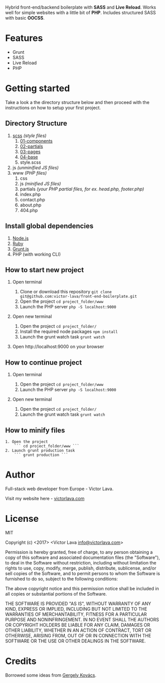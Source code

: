 Hybrid front-end/backend boilerplate with **SASS** and **Live Reload**. Works well for simple websites with a little bit of **PHP**. Includes structured SASS with basic **OOCSS**.
# Features
* Grunt
* SASS
* Live Reload
* PHP

# Getting started
Take a look a the directory structure below and then proceed with the instructions on how to setup your first project.

## Directory Structure
1. [scss](https://github.com/victor-lava/front-end-boilerplate/tree/master/scss) *(style files)*
	1. [01-components](https://github.com/victor-lava/front-end-boilerplate/tree/master/scss/01-components)
	2. [02-partials](https://github.com/victor-lava/front-end-boilerplate/tree/master/scss/02-partials)
	3. [03-pages](https://github.com/victor-lava/front-end-boilerplate/tree/master/scss/03-pages)
	4. [04-base](https://github.com/victor-lava/front-end-boilerplate/tree/master/scss/04-base)
	5. style.scss
2. js *(unminified JS files)*
3. www *(PHP files)*
	1. css
	2. js *(minified JS files)*
	3. partials *(your PHP partial files, for ex. head.php, footer.php)*
	4. index.php
	5. contact.php
	6. about.php
	7. 404.php 

## Install global dependencies
1. [Node.js](https://nodejs.org/en/)
2. [Ruby](https://www.ruby-lang.org/en/documentation/installation/)
4. [Grunt.js](https://gruntjs.com/)
5. PHP (with working CLI)

## How to start new project
1. Open terminal
	1. Clone or download this repository
		``` git clone git@github.com:victor-lava/front-end-boilerplate.git ```
	2. Open the project
		``` cd project_folder/www ```
	3. Launch the PHP server
		``` php -S localhost:9000 ```

2. Open new terminal
	1. Open the project 
		``` cd project_folder/ ```
	2. Install the required node packages
		``` npm install ```
	3. Launch the grunt watch task
	   ``` grunt watch ```

3. Open http://localhost:9000 on your browser


## How to continue project
1. Open terminal
	1. Open the project
		``` cd project_folder/www ```
	2. Launch the PHP server
		``` php -S localhost:9000 ```

2. Open new terminal
	1. Open the project 
		``` cd project_folder/ ```
	2. Launch the grunt watch task
	   ``` grunt watch ```

## How to minify files
	1. Open the project 
		``` cd project_folder/www ```
	2. Launch grunt production task
		``` grunt production ```

# Author
 Full-stack web developer from Europe - Victor Lava. 

 Visit my website here - [victorlava.com](http://victorlava.com)

# License
MIT 

Copyright (c) <2017> <Victor Lava <info@victorlava.com>>

Permission is hereby granted, free of charge, to any person obtaining a copy
of this software and associated documentation files (the "Software"), to deal
in the Software without restriction, including without limitation the rights
to use, copy, modify, merge, publish, distribute, sublicense, and/or sell
copies of the Software, and to permit persons to whom the Software is
furnished to do so, subject to the following conditions:

The above copyright notice and this permission notice shall be included in all
copies or substantial portions of the Software.

THE SOFTWARE IS PROVIDED "AS IS", WITHOUT WARRANTY OF ANY KIND, EXPRESS OR
IMPLIED, INCLUDING BUT NOT LIMITED TO THE WARRANTIES OF MERCHANTABILITY,
FITNESS FOR A PARTICULAR PURPOSE AND NONINFRINGEMENT. IN NO EVENT SHALL THE
AUTHORS OR COPYRIGHT HOLDERS BE LIABLE FOR ANY CLAIM, DAMAGES OR OTHER
LIABILITY, WHETHER IN AN ACTION OF CONTRACT, TORT OR OTHERWISE, ARISING FROM,
OUT OF OR IN CONNECTION WITH THE SOFTWARE OR THE USE OR OTHER DEALINGS IN THE
SOFTWARE.

# Credits
Borrowed some ideas from [Gergely Kovács](https://github.com/ggkovacs/architecture-sass-project).
